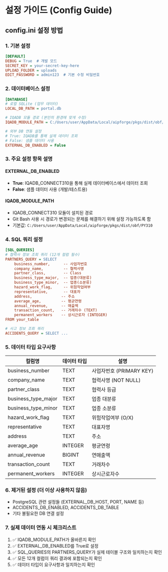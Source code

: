 # 설정 가이드 (Config Guide)

## config.ini 설정 방법

### 1. 기본 설정
```ini
[DEFAULT]
DEBUG = True  # 개발 모드
SECRET_KEY = your-secret-key-here
UPLOAD_FOLDER = uploads
EDIT_PASSWORD = admin123  # 기본 수정 비밀번호
```

### 2. 데이터베이스 설정
```ini
[DATABASE]
# 로컬 SQLite (업무 데이터)
LOCAL_DB_PATH = portal.db

# IQADB 모듈 경로 (본인의 환경에 맞게 수정)
IQADB_MODULE_PATH = C:/Users/user/AppData/Local/aipforge/pkgs/dist/obf/PY310

# 외부 DB 연동 설정
# True: IQADB를 통해 실제 데이터 조회
# False: 샘플 데이터 사용
EXTERNAL_DB_ENABLED = False
```

### 3. 주요 설정 항목 설명

#### EXTERNAL_DB_ENABLED
- **True**: IQADB_CONNECT310을 통해 실제 데이터베이스에서 데이터 조회
- **False**: 샘플 데이터 사용 (개발/테스트용)

#### IQADB_MODULE_PATH
- IQADB_CONNECT310 모듈이 설치된 경로
- Git Bash 사용 시 경로가 변경되는 문제를 해결하기 위해 설정 가능하도록 함
- 기본값: `C:/Users/user/AppData/Local/aipforge/pkgs/dist/obf/PY310`

### 4. SQL 쿼리 설정
```ini
[SQL_QUERIES]
# 협력사 정보 조회 쿼리 (12개 컬럼 필수)
PARTNERS_QUERY = SELECT 
    business_number,      -- 사업자번호
    company_name,         -- 협력사명
    partner_class,        -- Class
    business_type_major,  -- 업종(대분류)
    business_type_minor,  -- 업종(소분류)
    hazard_work_flag,     -- 위험작업여부
    representative,       -- 대표자
    address,             -- 주소
    average_age,         -- 평균연령
    annual_revenue,      -- 매출액
    transaction_count,   -- 거래차수 (TEXT)
    permanent_workers    -- 상시근로자 (INTEGER)
FROM your_table

# 사고 정보 조회 쿼리
ACCIDENTS_QUERY = SELECT ...
```

### 5. 데이터 타입 요구사항

| 컬럼명 | 데이터 타입 | 설명 |
|--------|------------|------|
| business_number | TEXT | 사업자번호 (PRIMARY KEY) |
| company_name | TEXT | 협력사명 (NOT NULL) |
| partner_class | TEXT | 협력사 등급 |
| business_type_major | TEXT | 업종 대분류 |
| business_type_minor | TEXT | 업종 소분류 |
| hazard_work_flag | TEXT | 위험작업여부 (O/X) |
| representative | TEXT | 대표자명 |
| address | TEXT | 주소 |
| average_age | INTEGER | 평균연령 |
| annual_revenue | BIGINT | 연매출액 |
| transaction_count | TEXT | 거래차수 |
| permanent_workers | INTEGER | 상시근로자수 |

### 6. 제거된 설정 (더 이상 사용하지 않음)
- PostgreSQL 관련 설정들 (EXTERNAL_DB_HOST, PORT, NAME 등)
- ACCIDENTS_DB_ENABLED, ACCIDENTS_DB_TABLE
- 기타 불필요한 DB 연결 설정

### 7. 실제 데이터 연동 시 체크리스트
1. ✅ IQADB_MODULE_PATH가 올바른지 확인
2. ✅ EXTERNAL_DB_ENABLED를 True로 설정
3. ✅ SQL_QUERIES의 PARTNERS_QUERY가 실제 테이블 구조와 일치하는지 확인
4. ✅ 모든 12개 컬럼이 쿼리 결과에 포함되는지 확인
5. ✅ 데이터 타입이 요구사항과 일치하는지 확인
